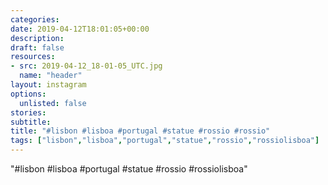 ```yaml
---
categories:
date: 2019-04-12T18:01:05+00:00
description:
draft: false
resources:
- src: 2019-04-12_18-01-05_UTC.jpg
  name: "header"
layout: instagram
options:
  unlisted: false
stories:
subtitle:
title: "#lisbon #lisboa #portugal #statue #rossio #rossio"
tags: ["lisbon","lisboa","portugal","statue","rossio","rossiolisboa"]
---
```


"#lisbon #lisboa #portugal #statue #rossio #rossiolisboa"
